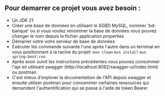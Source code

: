 ## Pour demarrer ce projet vous avez besoin :
- Un JDK 21
- Créer une base de données en utilisant le SGBD MySQL, nommer 'bd-banque' ou si vous voulez renommer la base de données vous pouvez changer le nom depuis le fichier application.properties  
- Démarrer votre votre serveur de base de données
- Exécuter les commande suivante l'une après l'autre dans un terminal en vous positionnant à la racine du projet:
`mvn clean`
`mvn install`
`mvn spring-boot:run`
- Après avoir suivit les instructions précédentes vous pouvez consommer l'api en utilisant swagger (http://localhost:8082/swagger-ui/index.html) ou postman
- C'est mieux d'explorer la documentation de l'API depuis swagger et ensuite utiliser postman pour consommer certaines ressources qui demandent l'authentification qui se passe à l'aide de token Bearer 
